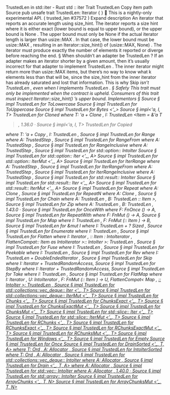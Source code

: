 TrustedLen in std::iter - Rust
std
::
iter
Trait
TrustedLen
Copy item path
Source
pub unsafe trait TrustedLen:
Iterator
{ }
🔬
This is a nightly-only experimental API. (
trusted_len
#37572
)
Expand description
An iterator that reports an accurate length using size_hint.
The iterator reports a size hint where it is either exact
(lower bound is equal to upper bound), or the upper bound is
None
.
The upper bound must only be
None
if the actual iterator length is
larger than
usize::MAX
. In that case, the lower bound must be
usize::MAX
, resulting in an
Iterator::size_hint()
of
(usize::MAX, None)
.
The iterator must produce exactly the number of elements it reported
or diverge before reaching the end.
§
When
shouldn’t
an adapter be
TrustedLen
?
If an adapter makes an iterator
shorter
by a given amount, then it’s
usually incorrect for that adapter to implement
TrustedLen
.  The inner
iterator might return more than
usize::MAX
items, but there’s no way to
know what
k
elements less than that will be, since the
size_hint
from
the inner iterator has already saturated and lost that information.
This is why
Skip<I>
isn’t
TrustedLen
, even when
I
implements
TrustedLen
.
§
Safety
This trait must only be implemented when the contract is upheld. Consumers
of this trait must inspect
Iterator::size_hint()
’s upper bound.
Implementors
§
Source
§
impl
TrustedLen
for
ToLowercase
Source
§
impl
TrustedLen
for
ToUppercase
Source
§
impl
TrustedLen
for
Bytes
<'_>
Source
§
impl<'a, I, T>
TrustedLen
for
Cloned
<I>
where
    T: 'a +
Clone
,
    I:
TrustedLen
<Item =
&'a T
>,
1.36.0
·
Source
§
impl<'a, I, T>
TrustedLen
for
Copied
<I>
where
    T: 'a +
Copy
,
    I:
TrustedLen
<Item =
&'a T
>,
Source
§
impl<A>
TrustedLen
for
Range
<A>
where
    A:
TrustedStep
,
Source
§
impl<A>
TrustedLen
for
RangeFrom
<A>
where
    A:
TrustedStep
,
Source
§
impl<A>
TrustedLen
for
RangeInclusive
<A>
where
    A:
TrustedStep
,
Source
§
impl<A>
TrustedLen
for std::option::
IntoIter
<A>
Source
§
impl<A>
TrustedLen
for std::option::
Iter
<'_, A>
Source
§
impl<A>
TrustedLen
for std::option::
IterMut
<'_, A>
Source
§
impl<A>
TrustedLen
for
IterRange
<A>
where
    A:
TrustedStep
,
Source
§
impl<A>
TrustedLen
for
IterRangeFrom
<A>
where
    A:
TrustedStep
,
Source
§
impl<A>
TrustedLen
for
IterRangeInclusive
<A>
where
    A:
TrustedStep
,
Source
§
impl<A>
TrustedLen
for std::result::
IntoIter
<A>
Source
§
impl<A>
TrustedLen
for std::result::
Iter
<'_, A>
Source
§
impl<A>
TrustedLen
for std::result::
IterMut
<'_, A>
Source
§
impl<A>
TrustedLen
for
Repeat
<A>
where
    A:
Clone
,
Source
§
impl<A>
TrustedLen
for
RepeatN
<A>
where
    A:
Clone
,
Source
§
impl<A, B>
TrustedLen
for
Chain
<A, B>
where
    A:
TrustedLen
,
    B:
TrustedLen
<Item = <A as
Iterator
>::
Item
>,
Source
§
impl<A, B>
TrustedLen
for
Zip
<A, B>
where
    A:
TrustedLen
,
    B:
TrustedLen
,
1.43.0
·
Source
§
impl<A, F>
TrustedLen
for
OnceWith
<F>
where
    F:
FnOnce
() -> A,
Source
§
impl<A, F>
TrustedLen
for
RepeatWith
<F>
where
    F:
FnMut
() -> A,
Source
§
impl<B, I, F>
TrustedLen
for
Map
<I, F>
where
    I:
TrustedLen
,
    F:
FnMut
(<I as
Iterator
>::
Item
) -> B,
Source
§
impl<I>
TrustedLen
for
&mut I
where
    I:
TrustedLen
+ ?
Sized
,
Source
§
impl<I>
TrustedLen
for
Enumerate
<I>
where
    I:
TrustedLen
,
Source
§
impl<I>
TrustedLen
for
Flatten
<I>
where
    I:
Iterator
,
    <I as
Iterator
>::
Item
:
IntoIterator
,
    FlattenCompat<I, <<I as
Iterator
>::
Item
as
IntoIterator
>::
IntoIter
>:
TrustedLen
,
Source
§
impl<I>
TrustedLen
for
Fuse
<I>
where
    I:
TrustedLen
,
Source
§
impl<I>
TrustedLen
for
Peekable
<I>
where
    I:
TrustedLen
,
Source
§
impl<I>
TrustedLen
for
Rev
<I>
where
    I:
TrustedLen
+
DoubleEndedIterator
,
Source
§
impl<I>
TrustedLen
for
Skip
<I>
where
    I:
Iterator
+ TrustedRandomAccess,
Source
§
impl<I>
TrustedLen
for
StepBy
<I>
where
    I:
Iterator
+ TrustedRandomAccess,
Source
§
impl<I>
TrustedLen
for
Take
<I>
where
    I:
TrustedLen
,
Source
§
impl<I, U, F>
TrustedLen
for
FlatMap
<I, U, F>
where
    I:
Iterator
,
    U:
IntoIterator
,
    F:
FnMut
(<I as
Iterator
>::
Item
) -> U,
    FlattenCompat<
Map
<I, F>, <U as
IntoIterator
>::
IntoIter
>:
TrustedLen
,
Source
§
impl<T>
TrustedLen
for std::collections::vec_deque::
Iter
<'_, T>
Source
§
impl<T>
TrustedLen
for std::collections::vec_deque::
IterMut
<'_, T>
Source
§
impl<T>
TrustedLen
for
Chunks
<'_, T>
Source
§
impl<T>
TrustedLen
for
ChunksExact
<'_, T>
Source
§
impl<T>
TrustedLen
for
ChunksExactMut
<'_, T>
Source
§
impl<T>
TrustedLen
for
ChunksMut
<'_, T>
Source
§
impl<T>
TrustedLen
for std::slice::
Iter
<'_, T>
Source
§
impl<T>
TrustedLen
for std::slice::
IterMut
<'_, T>
Source
§
impl<T>
TrustedLen
for
RChunks
<'_, T>
Source
§
impl<T>
TrustedLen
for
RChunksExact
<'_, T>
Source
§
impl<T>
TrustedLen
for
RChunksExactMut
<'_, T>
Source
§
impl<T>
TrustedLen
for
RChunksMut
<'_, T>
Source
§
impl<T>
TrustedLen
for
Windows
<'_, T>
Source
§
impl<T>
TrustedLen
for
Empty
<T>
Source
§
impl<T>
TrustedLen
for
Once
<T>
Source
§
impl<T, A>
TrustedLen
for
DrainSorted
<'_, T, A>
where
    T:
Ord
,
    A:
Allocator
,
Source
§
impl<T, A>
TrustedLen
for
IntoIterSorted
<T, A>
where
    T:
Ord
,
    A:
Allocator
,
Source
§
impl<T, A>
TrustedLen
for std::collections::vec_deque::
IntoIter
<T, A>
where
    A:
Allocator
,
Source
§
impl<T, A>
TrustedLen
for
Drain
<'_, T, A>
where
    A:
Allocator
,
Source
§
impl<T, A>
TrustedLen
for std::vec::
IntoIter
<T, A>
where
    A:
Allocator
,
1.40.0
·
Source
§
impl<T, const N:
usize
>
TrustedLen
for std::array::
IntoIter
<T, N>
Source
§
impl<T, const N:
usize
>
TrustedLen
for
ArrayChunks
<'_, T, N>
Source
§
impl<T, const N:
usize
>
TrustedLen
for
ArrayChunksMut
<'_, T, N>